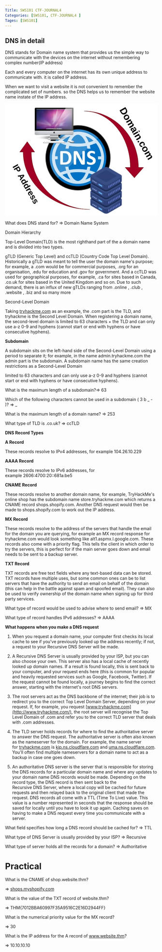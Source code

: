 ```yaml
---
Title: SWS101 CTF-JOURNAL4
Categories: [SWS101, CTF-JOURNAL4 ]
Tages: [SWS101]
---
```

## DNS in detail

DNS stands for Domain name system that provides us the simple way to communicate with the devices on the internet without remembering complex number(IP address)

Each and every computer on the internet has its own unique address to communicate with. it is called IP address. 

When we want to visit a website it is not convenient to remember the complicated set of numbers. so the DNS helps us to remember the website name instate of the IP address.

![alt text](../assets/dns.png)

What does DNS stand for? ⇒ Domain Name System

Domain Hierarchy

Top-Level Domain(TLD)  is the most righthand part of the a domain name and is divided into two types. 

gTLD (Generic Top Level) and ccTLD (Country Code Top Level Domain). Historically a gTLD was meant to tell the user the domain name's purpose; for example, a .com would be for commercial purposes, .org for an organisation, .edu for education and .gov for government. And a ccTLD was used for geographical purposes, for example, .ca for sites based in Canada, .co.uk for sites based in the United Kingdom and so on. Due to such demand, there is an influx of new gTLDs ranging from .online , .club , .website , .biz and so many more

Second-Level Domain

Taking [tryhackme.com](http://tryhackme.com/) as an example, the .com part is the TLD, and tryhackme is the Second Level Domain. When registering a domain name, the second-level domain is limited to 63 characters + the TLD and can only use a-z 0-9 and hyphens (cannot start or end with hyphens or have consecutive hyphens).

**Subdomain**

A subdomain sits on the left-hand side of the Second-Level Domain using a period to separate it; for example, in the name admin.tryhackme.com the admin part is the subdomain. A subdomain name has the same creation restrictions as a Second-Level Domain

limited to 63 characters and can only use a-z 0-9 and hyphens (cannot start or end with hyphens or have consecutive hyphens).

What is the maximum length of a subdomain?⇒ 63

Which of the following characters cannot be used in a subdomain ( 3 b _ - )? ⇒ _

What is the maximum length of a domain name? ⇒ 253

What type of TLD is .co.uk? ⇒ ccTLD

**DNS Record Types**

**A Record**

These records resolve to IPv4 addresses, for example 104.26.10.229

**AAAA Record**

These records resolve to IPv6 addresses, for example 2606:4700:20::681a:be5

**CNAME Record**

These records resolve to another domain name, for example, TryHackMe's online shop has the subdomain name store.tryhackme.com which returns a CNAME record shops.shopify.com. Another DNS request would then be made to shops.shopify.com to work out the IP address.

**MX Record**

These records resolve to the address of the servers that handle the email for the domain you are querying, for example an MX record response for tryhackme.com would look something like alt1.aspmx.l.google.com. These records also come with a priority flag. This tells the client in which order to try the servers, this is perfect for if the main server goes down and email needs to be sent to a backup server.

**TXT Record**

TXT records are free text fields where any text-based data can be stored. TXT records have multiple uses, but some common ones can be to list servers that have the authority to send an email on behalf of the domain (this can help in the battle against spam and spoofed email). They can also be used to verify ownership of the domain name when signing up for third party services.

What type of record would be used to advise where to send email? ⇒ MX

What type of record handles IPv6 addresses? ⇒ AAAA

**What happens when you make a DNS request**

<!-- ![alt text](../assets/dnsrequest.svg) -->


1. When you request a domain name, your computer first checks its local cache to see if you've previously looked up the address recently; if not, a request to your Recursive DNS Server will be made.

2. A Recursive DNS Server is usually provided by your ISP, but you can also choose your own. This server also has a local cache of recently looked up domain names. If a result is found locally, this is sent back to your computer, and your request ends here (this is common for popular and heavily requested services such as Google, Facebook, Twitter). If the request cannot be found locally, a journey begins to find the correct answer, starting with the internet's root DNS servers.

3. The root servers act as the DNS backbone of the internet; their job is to redirect you to the correct Top Level Domain Server, depending on your request. If, for example, you request [www.tryhackme.com](http://www.tryhackme.com/), the root server will recognise the Top Level Domain of .com and refer you to the correct TLD server that deals with .com addresses.

4. The TLD server holds records for where to find the authoritative server to answer the DNS request. The authoritative server is often also known as the nameserver for the domain. For example, the name server for [tryhackme.com](http://tryhackme.com/) is [kip.ns.cloudflare.com](http://kip.ns.cloudflare.com/) and [uma.ns.cloudflare.com](http://uma.ns.cloudflare.com/). You'll often find multiple nameservers for a domain name to act as a backup in case one goes down.

5. An authoritative DNS server is the server that is responsible for storing the DNS records for a particular domain name and where any updates to your domain name DNS records would be made. Depending on the record type, the DNS record is then sent back to the Recursive DNS Server, where a local copy will be cached for future requests and then relayed back to the original client that made the request. DNS records all come with a TTL (Time To Live) value. This value is a number represented in seconds that the response should be saved for locally until you have to look it up again. Caching saves on having to make a DNS request every time you communicate with a server.

What field specifies how long a DNS record should be cached for? ⇒ TTL

What type of DNS Server is usually provided by your ISP? ⇒ Recursive 

What type of server holds all the records for a domain? ⇒ Authoritative

# Practical

What is the CNAME of shop.website.thm?

⇒ [shops.myshopify.com](http://shops.myshopify.com)

<!-- ![alt text](../assets/shop.png) -->

What is the value of the TXT record of website.thm?

⇒ THM{7012BBA60997F35A9516C2E16D2944FF}

<!-- ![alt text](../assets/value.png) -->

What is the numerical priority value for the MX record?

⇒ 30

<!-- ![alt text](../assets/mx.png) -->

What is the IP address for the A record of www.website.thm?

⇒ 10.10.10.10

<!-- ![alt text](../assets/ip.png) -->

